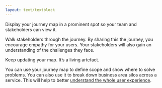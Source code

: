 ```yaml
---
layout: text/textblock
---
```

Display your journey map in a prominent spot so your team and stakeholders can view it.

Walk stakeholders through the journey. By sharing this the journey, you encourage empathy for your users. Your stakeholders will also gain an understanding of the challenges they face.

Keep updating your map. It’s a living artefact. 

You can use your journey map to define scope and show where to solve problems. You can also use it to break down business area silos across a service. This will help to better [understand the whole user experience](/topics/service-design-delivery-process/whole-user-experience/).